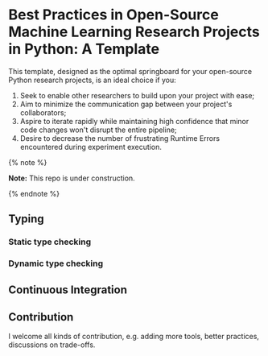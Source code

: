 # Best Practices in Open-Source Machine Learning Research Projects in Python: A Template

This template, designed as the optimal springboard for your open-source Python research projects, is an ideal choice if you:

1. Seek to enable other researchers to build upon your project with ease;
2. Aim to minimize the communication gap between your project's collaborators;
3. Aspire to iterate rapidly while maintaining high confidence that minor code changes won't disrupt the entire pipeline;
4. Desire to decrease the number of frustrating Runtime Errors encountered during experiment execution.


{% note %}

**Note:** This repo is under construction. 

{% endnote %}

## Typing
### Static type checking

### Dynamic type checking

## Continuous Integration


## Contribution

I welcome all kinds of contribution, e.g. adding more tools, better practices, discussions on trade-offs. 
